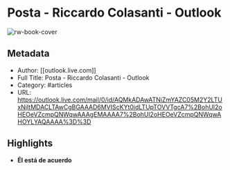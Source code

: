 # Posta - Riccardo Colasanti - Outlook

![rw-book-cover](https://readwise-assets.s3.amazonaws.com/static/images/article0.00998d930354.png)

## Metadata
- Author: [[outlook.live.com]]
- Full Title: Posta - Riccardo Colasanti - Outlook
- Category: #articles
- URL: https://outlook.live.com/mail/0/id/AQMkADAwATNiZmYAZC05M2Y2LTUxNjItMDACLTAwCgBGAAAD6MVIScKYt0idLTUpTOVVTgcA7%2BohUl2oHEOeVZcmpQNWqwAAAgEMAAAA7%2BohUl2oHEOeVZcmpQNWqwAHOYLYAQAAAA%3D%3D

## Highlights
- **Él está de acuerdo**
